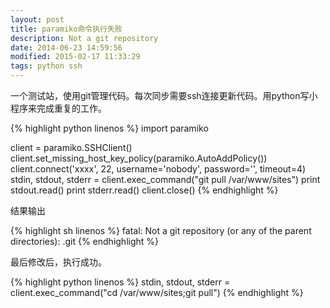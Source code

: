 ```yaml
---
layout: post
title: paramiko命令执行失败
description: Not a git repository
date: 2014-06-23 14:59:56
modified: 2015-02-17 11:33:29
tags: python ssh
---
```


一个测试站，使用git管理代码。每次同步需要ssh连接更新代码。用python写小程序来完成重复的工作。

{% highlight python linenos %}
import paramiko

client = paramiko.SSHClient()
client.set_missing_host_key_policy(paramiko.AutoAddPolicy())
client.connect('xxxx', 22, username='nobody', password='', timeout=4)
stdin, stdout, stderr = client.exec_command("git pull /var/www/sites")
print stdout.read()
print stderr.read()
client.close()
{% endhighlight %}

结果输出

{% highlight sh linenos %}
fatal: Not a git repository (or any of the parent directories): .git
{% endhighlight %}

最后修改后，执行成功。

{% highlight python linenos %}
stdin, stdout, stderr = client.exec_command("cd /var/www/sites;git pull")
{% endhighlight %}
